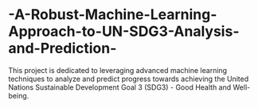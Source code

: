 # -A-Robust-Machine-Learning-Approach-to-UN-SDG3-Analysis-and-Prediction-
This project is dedicated to leveraging advanced machine learning techniques to analyze and predict progress towards achieving the United Nations Sustainable Development Goal 3 (SDG3) - Good Health and Well-being. 
